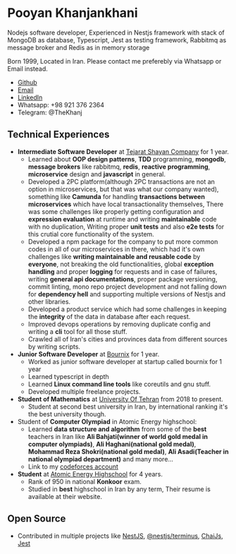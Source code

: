 # Pooyan Khanjankhani
Nodejs software developer, Experienced in Nestjs framework with stack of MongoDB as database, Typescript, Jest as testing framework, Rabbitmq as message broker and Redis as in memory storage

Born 1999, Located in Iran.
Please contact me preferebly via Whatsapp or Email instead.

- [Github](github.com/thekhanj)
- [Email](mailto:pooyankhan@gmail.com)
- [LinkedIn](https://www.linkedin.com/in/pooyan-khanjankhani-a50459177/)
- Whatsapp: +98 921 376 2364
- Telegram: @TheKhanj

## Technical Experiences
- **Intermediate Software Developer** at [Tejarat Shayan Company](https://tejaratshayan.com/) for 1 year.
  - Learned about **OOP design patterns**, **TDD** programming, **mongodb**, **message brokers** like rabbitmq, **redis**, **reactive programming**, **microservice** design and **javascript** in general.
  - Developed a 2PC platform(although 2PC transactions are not an option in microservices, but that was what our company wanted), something like **Camunda** for handling **transactions between microservices** which have local transactionality themselves, There was some challenges like properly getting configuration and **expression evaluation** at runtime and writing **maintainable** code with no duplication, Writing proper **unit tests** and also **e2e tests** for this crutial core functionality of the system.
  - Developed a npm package for the company to put more common codes in all of our microservices in there, which had it's own challenges like **writing maintainable and reusable code** by **everyone**, not breaking the old functionalities, global **exception handling** and proper **logging** for requests and in case of failures, writing **general api documentations**, proper package versioning, commit linting, mono repo project development and not falling down for **dependency hell** and supporting multiple versions of Nestjs and other libraries.
  - Developed a product service which had some challenges in keeping the **integrity** of the data in database after each request.
  - Improved devops operations by removing duplicate config and writing a **cli** tool for all those stuff.
  - Crawled all of Iran's cities and provinces data from different sources by writing scripts.
- **Junior Software Developer** at [Bournix](https://ir.linkedin.com/company/bournix) for 1 year.
  - Worked as junior software developer at startup called bournix for 1 year
  - Learned typescript in depth
  - Learned **Linux command line tools** like coreutils and gnu stuff.
  - Developed multiple freelance projects.
- **Student of Mathematics** at [University Of Tehran](https://www.linkedin.com/school/university-of-tehran/?originalSubdomain=ir) from 2018 to present.
  - Student at second best university in Iran, by international ranking it's the best university though.
- Student of **Computer Olympiad** in Atomic Energy highschool:
  - Learned **data structure and algorithm** from some of the **best** teachers in Iran like **Ali Bahjati(winner of world gold medal in computer olympiads)**, **Ali Haghani(national gold medal)**, **Mohammad Reza Shokri(national gold medal)**, **Ali Asadi(Teacher in national olympiad department)** and many more...
  - Link to my [codeforces account](https://codeforces.com/profile/Khanj)
- **Student** at [Atomic Energy Highschool](http://www.aehighschool.com/) for 4 years.
  - Rank of 950 in national **Konkoor** exam.
  - Studied in **best** highschool in Iran by any term, Their resume is available at their website.

## Open Source
- Contributed in multiple projects like [NestJS](https://github.com/nestjs/nest/graphs/contributors), [@nestjs/terminus](https://github.com/nestjs/terminus/graphs/contributors), [ChaiJs](https://github.com/chaijs/chaijs.github.io/graphs/contributors), [Jest](https://github.com/facebook/jest)
